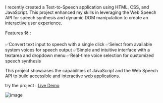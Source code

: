 I recently created a Text-to-Speech application using HTML, CSS, and JavaScript. This project enhanced my skills in leveraging the Web Speech API for speech synthesis and dynamic DOM manipulation to create an interactive user experience.

Features 🛠️ :

✅Convert text input to speech with a single click
✅Select from available system voices for speech output
✅Simple and intuitive interface with a textarea and dropdown menu
✅Real-time voice selection for customized speech synthesis  

This project showcases the capabilities of JavaScript and the Web Speech API to build accessible and interactive web applications.

try the project : [Live Demo](https://houcemzaier.github.io/Text-To-Speech_Converter_With-JavaScript/)





![image](https://github.com/user-attachments/assets/c9cb122c-02af-4f4f-b489-3172f727814e)


